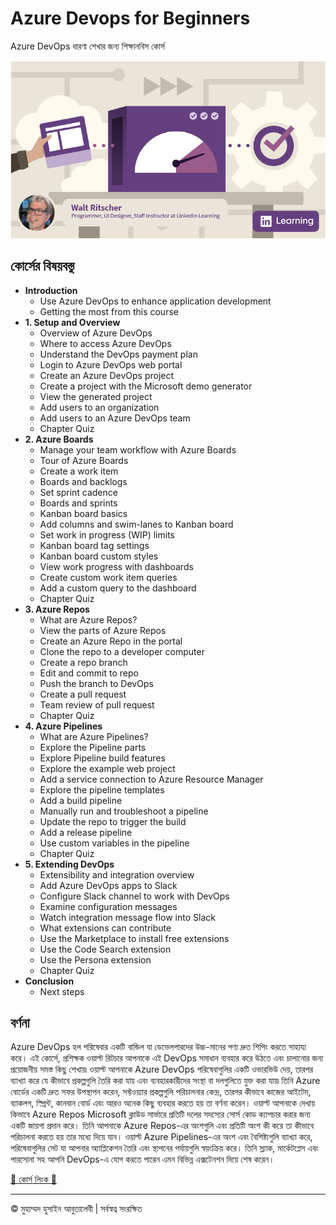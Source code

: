 <!-- ©©©©©©©©©©©©©©©©©©©©©©©© All Rights Are Reserved By Muhammad Husain Abootalebi ©©©©©©©©©©©©©©©©©©©©©©©©©©©©©©©©©© -->

# Azure Devops for Beginners

Azure DevOps ধারণা শেখার জন্য শিক্ষানবিস কোর্স

![Azure Devops for Beginners](../../assets/Courses/Course%20Covers/2%20-%201%20-%20Azure%20Devops%20for%20Beginners.webp)

## কোর্সের বিষয়বস্তু

- **Introduction**
  - Use Azure DevOps to enhance application development
  - Getting the most from this course
- **1. Setup and Overview**
  - Overview of Azure DevOps
  - Where to access Azure DevOps
  - Understand the DevOps payment plan
  - Login to Azure DevOps web portal
  - Create an Azure DevOps project
  - Create a project with the Microsoft demo generator
  - View the generated project
  - Add users to an organization
  - Add users to an Azure DevOps team
  - Chapter Quiz
- **2. Azure Boards**
  - Manage your team workflow with Azure Boards
  - Tour of Azure Boards
  - Create a work item
  - Boards and backlogs
  - Set sprint cadence
  - Boards and sprints
  - Kanban board basics
  - Add columns and swim-lanes to Kanban board
  - Set work in progress (WIP) limits
  - Kanban board tag settings
  - Kanban board custom styles
  - View work progress with dashboards
  - Create custom work item queries
  - Add a custom query to the dashboard
  - Chapter Quiz
- **3. Azure Repos**
  - What are Azure Repos?
  - View the parts of Azure Repos
  - Create an Azure Repo in the portal
  - Clone the repo to a developer computer
  - Create a repo branch
  - Edit and commit to repo
  - Push the branch to DevOps
  - Create a pull request
  - Team review of pull request
  - Chapter Quiz
- **4. Azure Pipelines**
  - What are Azure Pipelines?
  - Explore the Pipeline parts
  - Explore Pipeline build features
  - Explore the example web project
  - Add a service connection to Azure Resource Manager
  - Explore the pipeline templates
  - Add a build pipeline
  - Manually run and troubleshoot a pipeline
  - Update the repo to trigger the build
  - Add a release pipeline
  - Use custom variables in the pipeline
  - Chapter Quiz
- **5. Extending DevOps**
  - Extensibility and integration overview
  - Add Azure DevOps apps to Slack
  - Configure Slack channel to work with DevOps
  - Examine configuration messages
  - Watch integration message flow into Slack
  - What extensions can contribute
  - Use the Marketplace to install free extensions
  - Use the Code Search extension
  - Use the Persona extension
  - Chapter Quiz
- **Conclusion**
  - Next steps

## বর্ণনা

Azure DevOps হল পরিষেবার একটি বান্ডিল যা ডেভেলপারদের উচ্চ-মানের পণ্য দ্রুত শিপিং করতে সাহায্য করে। এই কোর্সে, প্রশিক্ষক ওয়াল্ট রিটচার আপনাকে এই DevOps সমাধান ব্যবহার করে উঠতে এবং চালানোর জন্য প্রয়োজনীয় সমস্ত কিছু শেখায়৷ ওয়াল্ট আপনাকে Azure DevOps পরিষেবাগুলির একটি ওভারভিউ দেয়, তারপর ব্যাখ্যা করে যে কীভাবে প্রকল্পগুলি তৈরি করা যায় এবং ব্যবহারকারীদের সংস্থা বা দলগুলিতে যুক্ত করা যায়৷ তিনি Azure বোর্ডের একটি দ্রুত সফর উপস্থাপন করেন, সফ্টওয়্যার প্রকল্পগুলি পরিচালনার কেন্দ্র, তারপর কীভাবে কাজের আইটেম, ব্যাকলগ, স্প্রিন্ট, কানবান বোর্ড এবং আরও অনেক কিছু ব্যবহার করতে হয় তা বর্ণনা করেন। ওয়াল্ট আপনাকে দেখায় কিভাবে Azure Repos Microsoft ক্লাউড সার্ভারে প্রতিটি দলের সদস্যের সোর্স কোড ক্যাপচার করার জন্য একটি জায়গা প্রদান করে। তিনি আপনাকে Azure Repos-এর অংশগুলি এবং প্রতিটি অংশ কী করে তা কীভাবে পরিচালনা করতে হয় তার মধ্যে দিয়ে যান। ওয়াল্ট Azure Pipelines-এর অংশ এবং বৈশিষ্ট্যগুলি ব্যাখ্যা করে, পরিষেবাগুলির সেট যা আপনার অ্যাপ্লিকেশন তৈরি এবং স্থাপনের পর্যায়গুলি স্বয়ংক্রিয় করে। তিনি স্ল্যাক, মার্কেটপ্লেস এবং পারসোনা সহ আপনি DevOps-এ যোগ করতে পারেন এমন বিভিন্ন এক্সটেনশন দিয়ে শেষ করেন।

[🔗 কোর্স লিংক 🔗](https://www.linkedin.com/learning/azure-devops-for-beginners-23145679)

---

© মুহাম্মদ হুসাইন আবুতালেবী | সর্বস্বত্ব সংরক্ষিত

<!-- ©©©©©©©©©©©©©©©©©©©©©©©© All Rights Are Reserved By Muhammad Husain Abootalebi ©©©©©©©©©©©©©©©©©©©©©©©©©©©©©©©©©© -->
